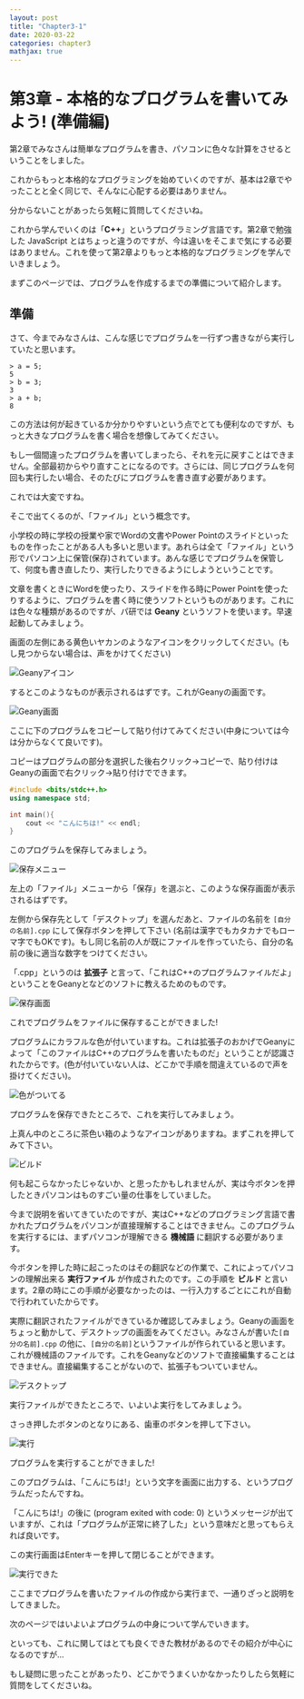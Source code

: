 ```yaml
---
layout: post
title: "Chapter3-1"
date: 2020-03-22
categories: chapter3
mathjax: true
---
```


# 第3章 - 本格的なプログラムを書いてみよう! (準備編)

第2章でみなさんは簡単なプログラムを書き、パソコンに色々な計算をさせるということをしました。

これからもっと本格的なプログラミングを始めていくのですが、基本は2章でやったことと全く同じで、そんなに心配する必要はありません。

分からないことがあったら気軽に質問してくださいね。

これから学んでいくのは「**C++**」というプログラミング言語です。第2章で勉強した JavaScript とはちょっと違うのですが、今は違いをそこまで気にする必要はありません。これを使って第2章よりもっと本格的なプログラミングを学んでいきましょう。

まずこのページでは、プログラムを作成するまでの準備について紹介します。



## 準備

さて、今までみなさんは、こんな感じでプログラムを一行ずつ書きながら実行していたと思います。

```
> a = 5;
5
> b = 3;
3
> a + b;
8
```

この方法は何が起きているか分かりやすいという点でとても便利なのですが、もっと大きなプログラムを書く場合を想像してみてください。

もし一個間違ったプログラムを書いてしまったら、それを元に戻すことはできません。全部最初からやり直すことになるのです。さらには、同じプログラムを何回も実行したい場合、そのたびにプログラムを書き直す必要があります。

これでは大変ですね。

そこで出てくるのが、「ファイル」という概念です。

小学校の時に学校の授業や家でWordの文書やPower Pointのスライドといったものを作ったことがある人も多いと思います。あれらは全て「ファイル」という形でパソコン上に保管(保存)されています。あんな感じでプログラムを保管して、何度も書き直したり、実行したりできるようにしようということです。



文章を書くときにWordを使ったり、スライドを作る時にPower Pointを使ったりするように、プログラムを書く時に使うソフトというものがあります。これには色々な種類があるのですが、パ研では **Geany** というソフトを使います。早速起動してみましょう。

画面の左側にある黄色いヤカンのようなアイコンをクリックしてください。(もし見つからない場合は、声をかけてください)

<img src="/beginners/assets/chapter3/1.png" alt="Geanyアイコン" />

するとこのようなものが表示されるはずです。これがGeanyの画面です。

<img src="/beginners/assets/chapter3/2.png" alt="Geany画面" />

ここに下のプログラムをコピーして貼り付けてみてください(中身については今は分からなくて良いです)。

コピーはプログラムの部分を選択した後右クリック→コピーで、貼り付けはGeanyの画面で右クリック→貼り付けでできます。

```cpp
#include <bits/stdc++.h>
using namespace std;

int main(){
    cout << "こんにちは!" << endl;
}
```

このプログラムを保存してみましょう。

<img src="/beginners/assets/chapter3/3.png" alt="保存メニュー" />

左上の「ファイル」メニューから「保存」を選ぶと、このような保存画面が表示されるはずです。

左側から保存先として「デスクトップ」を選んだあと、ファイルの名前を `[自分の名前].cpp` にして保存ボタンを押して下さい (名前は漢字でもカタカナでもローマ字でもOKです)。もし同じ名前の人が既にファイルを作っていたら、自分の名前の後に適当な数字をつけてください。

「.cpp」というのは **拡張子** と言って、「これはC++のプログラムファイルだよ」ということをGeanyとなどのソフトに教えるためのものです。

<img src="/beginners/assets/chapter3/4.png" alt="保存画面" />



これでプログラムをファイルに保存することができました!

プログラムにカラフルな色が付いていますね。これは拡張子のおかげでGeanyによって「このファイルはC++のプログラムを書いたものだ」ということが認識されたからです。(色が付いていない人は、どこかで手順を間違えているので声を掛けてください)。

<img src="/beginners/assets/chapter3/5.png" alt="色がついてる" />

プログラムを保存できたところで、これを実行してみましょう。

上真ん中のところに茶色い箱のようなアイコンがありますね。まずこれを押してみて下さい。

<img src="/beginners/assets/chapter3/6.png" alt="ビルド" />

何も起こらなかったじゃないか、と思ったかもしれませんが、実は今ボタンを押したときパソコンはものすごい量の仕事をしていました。

今まで説明を省いてきていたのですが、実はC++などのプログラミング言語で書かれたプログラムをパソコンが直接理解することはできません。このプログラムを実行するには、まずパソコンが理解できる **機械語** に翻訳する必要があります。

今ボタンを押した時に起こったのはその翻訳などの作業で、これによってパソコンの理解出来る **実行ファイル** が作成されたのです。この手順を **ビルド** と言います。2章の時にこの手順が必要なかったのは、一行入力するごとにこれが自動で行われていたからです。

実際に翻訳されたファイルができているか確認してみましょう。Geanyの画面をちょっと動かして、デスクトップの画面をみてください。みなさんが書いた```[自分の名前].cpp``` の他に、`[自分の名前]`というファイルが作られていると思います。これが機械語のファイルです。これをGeanyなどのソフトで直接編集することはできません。直接編集することがないので、拡張子もついていません。

<img src="/beginners/assets/chapter3/7.png" alt="デスクトップ"  />

実行ファイルができたところで、いよいよ実行をしてみましょう。

さっき押したボタンのとなりにある、歯車のボタンを押して下さい。

<img src="/beginners/assets/chapter3/8.png" alt="実行" />

プログラムを実行することができました!

このプログラムは、「こんにちは!」という文字を画面に出力する、というプログラムだったんですね。

「こんにちは!」の後に (program exited with code: 0) というメッセージが出ていますが、これは「プログラムが正常に終了した」という意味だと思ってもらえれば良いです。

この実行画面はEnterキーを押して閉じることができます。

<img src="/beginners/assets/chapter3/9.png" alt="実行できた"  />

ここまでプログラムを書いたファイルの作成から実行まで、一通りざっと説明をしてきました。

次のページではいよいよプログラムの中身について学んでいきます。

といっても、これに関してはとても良くできた教材があるのでその紹介が中心になるのですが...

もし疑問に思ったことがあったり、どこかでうまくいかなかったりしたら気軽に質問をしてくださいね。